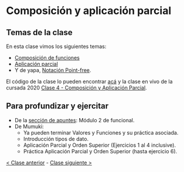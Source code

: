 # Composición y aplicación parcial

## Temas de la clase

En esta clase vimos los siguientes temas:
- [Composición de funciones](http://wiki.uqbar.org/wiki/articles/composicion.html)
- [Aplicación parcial](http://wiki.uqbar.org/wiki/articles/aplicacion-parcial.html)
- Y de yapa, [Notación Point-free](http://wiki.uqbar.org/wiki/articles/notacion-point-free.html).

El código de la clase lo pueden encontrar [acá](https://github.com/pdep-mit/ejemplos-de-clase-haskell/blob/master/src/Clase3.hs) y la clase en vivo de la cursada 2020 [Clase 4 - Composición y Aplicación Parcial](https://www.youtube.com/watch?v=CSMljUwpE-s&list=PL2xYJ49ov_dc1hCGcRMvu8VU3jexRUjf3).

## Para profundizar y ejercitar

- De la [sección de apuntes](http://www.pdep.com.ar/material/apuntes): Módulo 2 de funcional.
- De Mumuki:
  - Ya pueden terminar Valores y Funciones y su práctica asociada.
  - Introducción tipos de dato.
  - Aplicación Parcial y Orden Superior (Ejercicios 1 al 4 inclusive).
  - Práctica Aplicación Parcial y Orden Superior (hasta ejercicio 6).

[< Clase anterior](https://github.com/pdep-mit/bitacora-de-clase/blob/master/clase-04.md) - [Clase siguiente >](https://github.com/pdep-mit/bitacora-de-clase/blob/master/clase-06.md)
